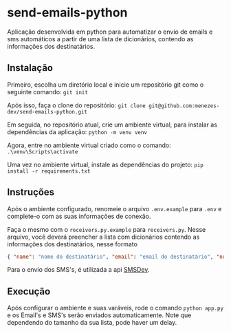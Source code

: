 # send-emails-python

Aplicação desenvolvida em python para automatizar o envio de emails e sms automáticos a partir de uma lista de dicionários, contendo as informações dos destinatários.

## Instalação

Primeiro, escolha um diretório local e inicie um repositório git como o seguinte comando: `git init`

Após isso, faça o clone do repositório: `git clone git@github.com:menezes-dev/send-emails-python.git`

Em seguida, no repositório atual, crie um ambiente virtual, para instalar as dependências da aplicação: `python -m venv venv`

Agora, entre no ambiente virtual criado como o comando: `.\venv\Scripts\activate`

Uma vez no ambiente virtual, instale as dependências do projeto: `pip install -r requirements.txt`

## Instruções

Após o ambiente configurado, renomeie o arquivo `.env.example` para `.env` e complete-o com as suas informações de conexão.

Faça o mesmo com o `receivers.py.example` para `receivers.py`. Nesse arquivo, você deverá preencher a lista com dicionários contendo as informações dos destinatários, nesse formato

```json
{ "name": "nome do destinatário", "email": "email do destinatário", "number": 00000000000 }
```

Para o envio dos SMS's, é utilizada a api [SMSDev](https://www.smsdev.com.br/envio-sms/).

## Execução

Após configurar o ambiente e suas varáveis, rode o comando `python app.py` e os Email's e SMS's serão enviados automaticamente. Note que dependendo do tamanho da sua lista, pode haver um delay.
